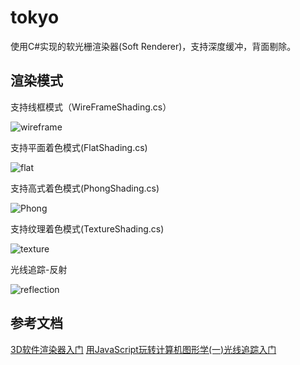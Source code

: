 # tokyo
使用C#实现的软光栅渲染器(Soft Renderer)，支持深度缓冲，背面剔除。

## 渲染模式
支持线框模式（WireFrameShading.cs）

![wireframe](https://github.com/linyuhe/tokyo/blob/master/image/wireframe.jpg?raw=true)

支持平面着色模式(FlatShading.cs)

![flat](https://github.com/linyuhe/tokyo/blob/master/image/flat.jpg?raw=true)

支持高式着色模式(PhongShading.cs)

![Phong](https://github.com/linyuhe/tokyo/blob/master/image/Phong.jpg?raw=true)

支持纹理着色模式(TextureShading.cs)

![texture](https://github.com/linyuhe/tokyo/blob/master/image/texture.jpg?raw=true)

光线追踪-反射

![reflection](https://github.com/linyuhe/tokyo/blob/master/image/reflection.jpg?raw=true)

## 参考文档
[3D软件渲染器入门](https://www.kancloud.cn/digest/soft-3d-engine)
[用JavaScript玩转计算机图形学(一)光线追踪入门](http://www.cnblogs.com/miloyip/archive/2010/03/29/1698953.html)